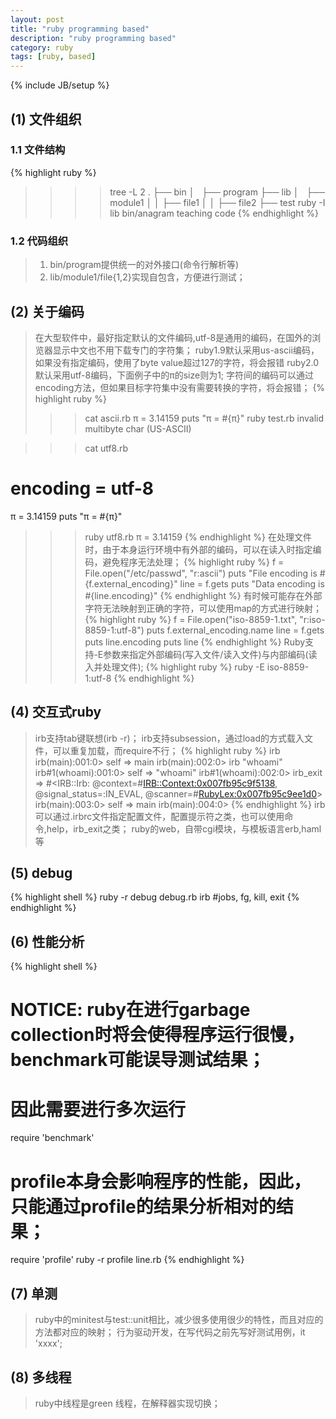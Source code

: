 ```yaml
---
layout: post
title: "ruby programming based"
description: "ruby programming based"
category: ruby
tags: [ruby, based]
---
```

{% include JB/setup %}


## (1) 文件组织
### 1.1 文件结构
{% highlight ruby %}
>>>>tree -L 2
.
├── bin
│   ├── program
├── lib
│   ├── module1
│   │   ├── file1
│   │   ├── file2
├── test
>>>> ruby -I lib bin/anagram teaching code
{% endhighlight %}

### 1.2 代码组织
> 1. bin/program提供统一的对外接口(命令行解析等)
> 2. lib/module1/file{1,2}实现自包含，方便进行测试；

## (2) 关于编码
> 在大型软件中，最好指定默认的文件编码,utf-8是通用的编码，在国外的浏览器显示中文也不用下载专门的字符集；
> ruby1.9默认采用us-ascii编码，如果没有指定编码，使用了byte value超过127的字符，将会报错
> ruby2.0默认采用utf-8编码，下面例子中的π的size则为1;
> 字符间的编码可以通过encoding方法，但如果目标字符集中没有需要转换的字符，将会报错；
{% highlight ruby %}
>>>cat ascii.rb
π = 3.14159
puts "π = #{π}"
>>>ruby test.rb
invalid multibyte char (US-ASCII)

>>> cat utf8.rb
# encoding = utf-8
π = 3.14159
puts "π = #{π}"
>>> ruby utf8.rb
π = 3.14159
{% endhighlight %}
> 在处理文件时，由于本身运行环境中有外部的编码，可以在读入时指定编码，避免程序无法处理；
{% highlight ruby %}
f = File.open("/etc/passwd", "r:ascii")
puts "File encoding is #{f.external_encoding}"
line = f.gets
puts "Data encoding is #{line.encoding}"
{% endhighlight %}
> 有时候可能存在外部字符无法映射到正确的字符，可以使用map的方式进行映射；
{% highlight ruby %}
f = File.open("iso-8859-1.txt", "r:iso-8859-1:utf-8")
puts f.external_encoding.name
line = f.gets
puts line.encoding
puts line
{% endhighlight %}
> Ruby支持-E参数来指定外部编码(写入文件/读入文件)与内部编码(读入并处理文件);
{% highlight ruby %}
ruby -E iso-8859-1:utf-8
{% endhighlight %}

## (4) 交互式ruby
> irb支持tab键联想(irb -r)；
> irb支持subsession，通过load的方式载入文件，可以重复加载，而require不行；
{% highlight ruby %}
irb
irb(main):001:0> self
=> main
irb(main):002:0> irb "whoami"
irb#1(whoami):001:0> self
=> "whoami"
irb#1(whoami):002:0> irb_exit
=> #<IRB::Irb: @context=#<IRB::Context:0x007fb95c9f5138>, @signal_status=:IN_EVAL, @scanner=#<RubyLex:0x007fb95c9ee1d0>>
irb(main):003:0> self
=> main
irb(main):004:0>
{% endhighlight %}
> irb可以通过.irbrc文件指定配置文件，配置提示符之类，也可以使用命令,help，irb_exit之类；
> ruby的web，自带cgi模块，与模板语言erb,haml等
## (5) debug
{% highlight shell %}
ruby -r debug debug.rb
irb #jobs, fg, kill, exit
{% endhighlight %}

## (6) 性能分析
{% highlight shell %}
# NOTICE: ruby在进行garbage collection时将会使得程序运行很慢，benchmark可能误导测试结果；
# 因此需要进行多次运行
require 'benchmark'
# profile本身会影响程序的性能，因此，只能通过profile的结果分析相对的结果；
require 'profile'
ruby -r profile line.rb
{% endhighlight %}

## (7) 单测
> ruby中的minitest与test::unit相比，减少很多使用很少的特性，而且对应的方法都对应的映射；
> 行为驱动开发，在写代码之前先写好测试用例，it 'xxxx';

## (8) 多线程
> ruby中线程是green 线程，在解释器实现切换；
>








